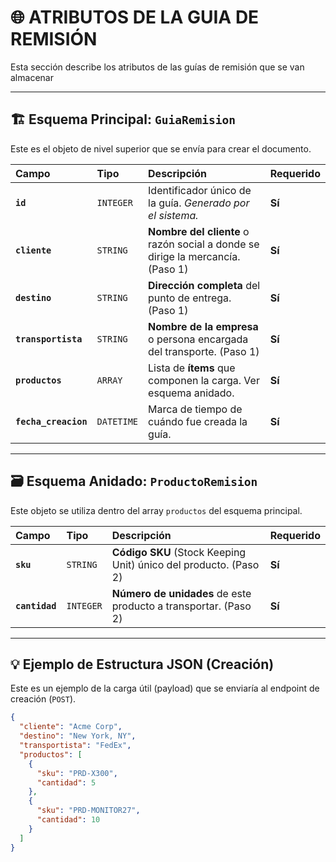 # 🌐 ATRIBUTOS DE LA GUIA DE REMISIÓN

Esta sección describe los atributos de las guías de remisión que se van almacenar

---

## 🏗️ Esquema Principal: `GuiaRemision`

Este es el objeto de nivel superior que se envía para crear el documento.

| Campo | Tipo | Descripción | Requerido |
| :--- | :--- | :--- | :--- |
| **`id`** | `INTEGER` | Identificador único de la guía. *Generado por el sistema.* | **Sí** |
| **`cliente`** | `STRING` | **Nombre del cliente** o razón social a donde se dirige la mercancía. (Paso 1) | **Sí** |
| **`destino`** | `STRING` | **Dirección completa** del punto de entrega. (Paso 1) | **Sí** |
| **`transportista`** | `STRING` | **Nombre de la empresa** o persona encargada del transporte. (Paso 1) | **Sí** |
| **`productos`** | `ARRAY` | Lista de **ítems** que componen la carga. Ver esquema anidado. | **Sí** |
| **`fecha_creacion`** | `DATETIME` | Marca de tiempo de cuándo fue creada la guía. | **Sí** |

---

## 🗃️ Esquema Anidado: `ProductoRemision`

Este objeto se utiliza dentro del array `productos` del esquema principal.

| Campo | Tipo | Descripción | Requerido |
| :--- | :--- | :--- | :--- |
| **`sku`** | `STRING` | **Código SKU** (Stock Keeping Unit) único del producto. (Paso 2) | **Sí** |
| **`cantidad`** | `INTEGER` | **Número de unidades** de este producto a transportar. (Paso 2) | **Sí** |

---

## 💡 Ejemplo de Estructura JSON (Creación)

Este es un ejemplo de la carga útil (payload) que se enviaría al endpoint de creación (`POST`).

```json
{
  "cliente": "Acme Corp",
  "destino": "New York, NY",
  "transportista": "FedEx",
  "productos": [
    {
      "sku": "PRD-X300",
      "cantidad": 5
    },
    {
      "sku": "PRD-MONITOR27",
      "cantidad": 10
    }
  ]
}